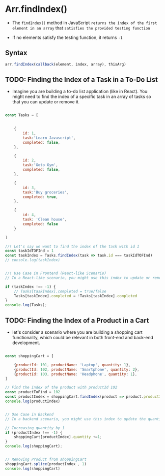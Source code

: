 # Arr.findIndex()

- The `findIndex()` method in JavaScript `returns the index of the first element in an array` that `satisfies the provided testing function`

- If no elements satisfy the testing function, it returns `-1`

## Syntax
```javascript
arr.findIndex(callback(element, index, array), thisArg)
```

## TODO: Finding the Index of a Task in a To-Do List
- Imagine you are building a to-do list application (like in React). You might need to find the index of a specific task in an array of tasks so that you can update or remove it.

```javascript

const Tasks = [

    
    {
        id: 1,
        task:'Learn Javascript',
        completed: false,
    },

    {
        id: 2,
        task:'Goto Gym',
        completed: false,
    },

    {
        id: 3,
        task:'Buy groceries',
        completed: true,
    },

    {
        id: 4,
        task: 'Clean house',
        completed: false
    }

]

//! Let's say we want to find the index of the task with id 1
const taskIdTOFInd = 1
const taskIndex = Tasks.findIndex(task => task.id === taskIdTOFInd)
// console.log(taskIndex)


//! Use Case in Frontend (React-like Scenario)
// In a React-like scenario, you might use this index to update or remove the task:

if (taskIndex !== -1) {
    // Tasks[taskIndex].completed = true/false
    Tasks[taskIndex].completed = !Tasks[taskIndex].completed
}
console.log(Tasks);

```


## TODO:  Finding the Index of a Product in a Cart
-  let's consider a scenario where you are building a shopping cart functionality, which could be relevant in both front-end and back-end development.

```javascript

const shoppingCart = [

    {productId: 101, productName: 'Laptop', quantity: 1},
    {productId: 102, productName: 'Smartphone', quantity: 2},
    {productId: 103, productName: 'Headphone', quantity: 1},
]

// Find the index of the product with productId 102
const productToFind = 102
const productIndex = shoppingCart.findIndex(product => product.productId === productToFind)
console.log(productIndex)


// Use Case in Backend
// In a backend scenario, you might use this index to update the quantity of a product in the cart or to remove the product entirely:-

// Increasing quantity by 1 
if (productIndex !== -1) {
    shoppingCart[productIndex].quantity +=1;
}
console.log(shoppingCart);


// Removing Product from shoppingCart
shoppingCart.splice(productIndex , 1)
console.log(shoppingCart)

```